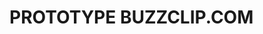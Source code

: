 # PROTOTYPE BUZZCLIP.COM

<!-- so this is just a prototype so i want to focus on the main feature.
What i want is just to be able to click a button and receive ten images with
10 AI generated text (probably like développement personnel shit) -->

<!--
------- TO DO  -------
[X] connect with the creatomate
[X] generate an image with the canva
[X] connect with openAI or any free LLM i can find
[X] first we click the button
[X] then we show the 10 AI sentences generated
[X] on click on the wanted sentences -> we create the videos
[X] set up a proto front end
[X] set up vercel
[X] set up the db
[X] set up the authentication
[X] push the user data to the db
[X] set up stripe
[X] create 3 type of abonnements and connect them to the ui
[X] set the tier role related to the abonnement in the db
[X] add the product ID from stripe to the tier table and call it in the buy server action
[X] when login, give a chat gpt conversation id to the user
[X] save the messages history for each conversation
[X] change conversation for each user login in
[X] setup the webhook listening
[X] [database] update the db tier when switching plan
[X] [stripe] instead of creating subscription everytime, if already subscription, hit update rather than create
[X] handle the delete subscription part, when clicking on free tier button
[X] add the correct webhook secret to vercel's env variables
[X] add a videoCount to the user table
[] limit access to video creation in function of the role
[] generate the production stripe keys (all the env variables but also the products api)
[] set up the project
-->
